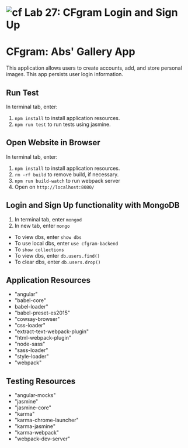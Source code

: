 ![cf](https://i.imgur.com/7v5ASc8.png) Lab 27: CFgram Login and Sign Up
======

# CFgram: Abs' Gallery App
This application allows users to create accounts, add, and store personal images. This app persists user login information.

## Run Test
In terminal tab, enter:
1. `npm install` to install application resources.
2. `npm run test` to run tests using jasmine.

## Open Website in Browser
In terminal tab, enter:
1. `npm install` to install application resources.
2. `rm -rf build` to remove build, if necessary.
2. `npm run build-watch` to run webpack server
3. Open on `http://localhost:8080/`

## Login and Sign Up functionality with MongoDB
1. In terminal tab, enter `mongod`
2. In new tab, enter `mongo`
  * To view dbs, enter `show dbs`
  * To use local dbs, enter `use cfgram-backend`
  * To `show collections`
  * To view dbs, enter `db.users.find()`
  * To clear dbs, enter `db.users.drop()`


## Application Resources
* "angular"
* "babel-core"
* babel-loader"
* "babel-preset-es2015"
* "cowsay-browser"
* "css-loader"
* "extract-text-webpack-plugin"
* "html-webpack-plugin"
* "node-sass"
* "sass-loader"
* "style-loader"
* "webpack"

## Testing Resources
* "angular-mocks"
* "jasmine"
* "jasmine-core"
* "karma"
* "karma-chrome-launcher"
* "karma-jasmine"
* "karma-webpack"
* "webpack-dev-server"
